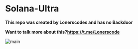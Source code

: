 # Solana-Ultra
**This repo was created by Lonerscodes and has no Backdoor** 

**Want to talk more about this?https://t.me/Lonerscode**

![main](https://user-images.githubusercontent.com/115373748/195996047-63a2b861-0f3d-4824-adcd-459e61215771.gif)
